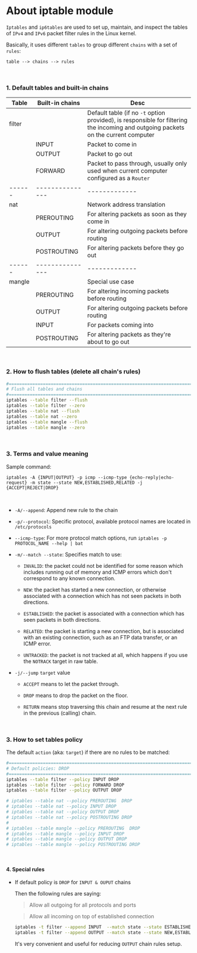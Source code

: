 # About iptable module

`Iptables` and `ip6tables` are used to set up, maintain, and inspect the tables
of `IPv4` and `IPv6` packet filter rules in the Linux kernel.

Basically, it uses different `tables` to group different `chains` with a set
of `rules`:

`table --> chains --> rules`

</br>

### 1. Default tables and built-in chains

| Table | Built-in chains | Desc |
| ------ | --------------- | -------------|
| filter | | Default table (if no `-t` option provided), is responsible for filtering the incoming and outgoing packets on the current computer|
|       | INPUT | Packet to come in|
|       | OUTPUT | Packet to go out|
|       | FORWARD | Packet to pass through, usually only used when current computer configured as a `Router`|
| ------ | --------------- | -------------|
| nat | | Network address translation |
|       | PREROUTING | For altering packets as soon as they come in |
|       | OUTPUT | For altering outgoing packets before routing|
|       | POSTROUTING | For altering packets before they go out|
| ------ | --------------- | -------------|
| mangle | | Special use case|
|       | PREROUTING | For altering incoming packets before routing |
|       | OUTPUT | For altering outgoing packets before routing|
|       | INPUT | For packets coming into|
|       | POSTROUTING | For altering packets as they're about to go out|

</br>

### 2. How to flush tables (delete all chain's rules)

```bash
#=============================================================================
# Flush all tables and chains
#=============================================================================
iptables --table filter --flush
iptables --table filter --zero
iptables --table nat --flush
iptables --table nat --zero
iptables --table mangle --flush
iptables --table mangle --zero
```

</br>

### 3. Terms and value meaning

Sample command:

`iptables -A {INPUT|OUTPUT} -p icmp --icmp-type {echo-reply|echo-request} -m state --state NEW,ESTABLISHED,RELATED -j {ACCEPT|REJECT|DROP}
`

</br>

- `-A/--append`: Append new rule to the chain

- `-p/--protocol`: Specific protocol, available protocol names are located in `/etc/protocols`

- `--icmp-type`: For more protocol match options, run `iptables -p PROTOCOL_NAME --help | bat`

- `-m/--match --state`: Specifies match to use:

    - `INVALID`:
        the packet could not be identified for some reason which includes running
        out of memory and ICMP errors which don't correspond to any known connection.

    - `NEW`:
        the packet has started a new connection, or otherwise associated with a
        connection which has not seen packets in both directions.

    - `ESTABLISHED`:
        the packet is associated with a connection which has seen packets in both
        directions.

    - `RELATED`:
        the packet is starting a new connection, but is associated with an existing
        connection, such as an FTP data transfer, or an ICMP error.

    - `UNTRACKED`:
        the packet is not tracked at all, which happens if you use the `NOTRACK`
        target in raw table.

- `-j/--jump` `target` value

    - `ACCEPT` means to let the packet through.

    - `DROP` means to drop the packet on the floor.

    - `RETURN` means stop traversing this chain  and  resume  at the  next rule
    in the previous (calling) chain.

    </br>



### 3. How to set tables policy

The default `action` (aka: `target`) if there are no rules to be matched:

```bash
#=============================================================================
# Default policies: DROP
#=============================================================================
iptables --table filter --policy INPUT DROP
iptables --table filter --policy FORWARD DROP
iptables --table filter --policy OUTPUT DROP

# iptables --table nat --policy PREROUTING  DROP
# iptables --table nat --policy INPUT DROP
# iptables --table nat --policy OUTPUT DROP
# iptables --table nat --policy POSTROUTING DROP
#
# iptables --table mangle --policy PREROUTING  DROP
# iptables --table mangle --policy INPUT DROP
# iptables --table mangle --policy OUTPUT DROP
# iptables --table mangle --policy POSTROUTING DROP
```

</br>

#### 4. Special rules

- If default policy is `DROP` for `INPUT & OUPUT` chains

    Then the following rules are saying:

    > Allow all outgoing for all protocols and ports

    > Allow all incoming on top of established connection

    ```bash
    iptables -t filter --append INPUT  --match state --state ESTABLISHED,RELATED     --jump ACCEPT
    iptables -t filter --append OUTPUT --match state --state NEW,ESTABLISHED,RELATED --jump ACCEPT
    ```

    It's very convenient and useful for reducing `OUTPUT` chain rules setup.

    </br>



